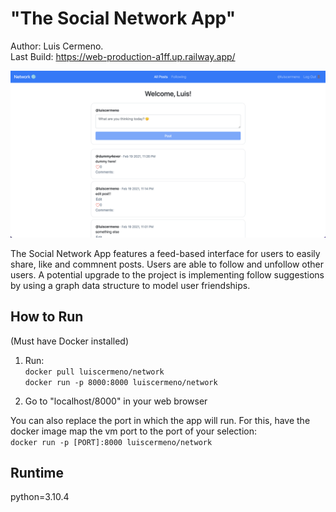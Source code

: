# "The Social Network App"
Author: Luis Cermeno.  
Last Build: https://web-production-a1ff.up.railway.app/

![Screenshot](network1.png)

The Social Network App features a feed-based interface for users to easily share, like and commnent posts. Users are able to follow and unfollow other users. A potential upgrade to the project is implementing follow suggestions by using a graph data structure to model user friendships.

## How to Run
(Must have Docker installed)

1. Run:  
`docker pull luiscermeno/network`  
`docker run -p 8000:8000 luiscermeno/network`

2. Go to "localhost/8000" in your web browser

You can also replace the port in which the app will run. For this, have the docker image map the vm port to the port of your selection:  
`docker run -p [PORT]:8000 luiscermeno/network`  


## Runtime
python=3.10.4
